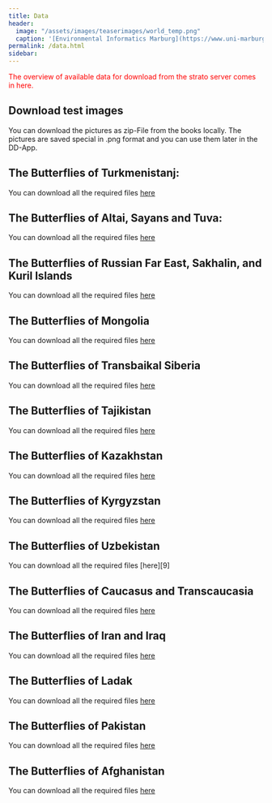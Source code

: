 ```yaml
---
title: Data
header:
  image: "/assets/images/teaserimages/world_temp.png"
  caption: '[Environmental Informatics Marburg](https://www.uni-marburg.de/en/fb19/disciplines/physisch/environmentalinformatics)'
permalink: /data.html
sidebar:
---
```


<span style="color:red">
The overview of available data for download from the strato server comes in here.
</span>


## Download test images
You can download the pictures as zip-File from the books locally.
The pictures are saved special in .png format and you can use them later in the DD-App.

## The Butterflies of Turkmenistanj:
You can download all the required files [here][1]

[1]:http://digitizer.umweltinformatik-marburg.de:4000//distributionDigitizer/download/tutorial_1/book_1.zip

## The Butterflies of Altai, Sayans and Tuva:
You can download all the required files [here][2]

[2]:http://digitizer.umweltinformatik-marburg.de:4000//distributionDigitizer/download/tutorial_1/book_2.zip

## The Butterflies of Russian Far East, Sakhalin, and Kuril Islands
You can download all the required files [here][3]

[3]:http://digitizer.umweltinformatik-marburg.de:4000//distributionDigitizer/download/tutorial_1/book_3.zip

## The Butterflies of Mongolia

You can download all the required files [here][4]

[4]:http://digitizer.umweltinformatik-marburg.de:4000//distributionDigitizer/download/tutorial_1/book_4.zip

## The Butterflies of Transbaikal Siberia
You can download all the required files [here][5]

[5]:http://digitizer.umweltinformatik-marburg.de:4000//distributionDigitizer/download/tutorial_1/book_5.zip

## The Butterflies of Tajikistan
You can download all the required files [here][6]

[6]:http://digitizer.umweltinformatik-marburg.de:4000//distributionDigitizer/download/tutorial_1/book_6.zip

## The Butterflies of Kazakhstan
You can download all the required files [here][7]

[7]:http://digitizer.umweltinformatik-marburg.de:4000//distributionDigitizer/download/tutorial_1/book_7.zip

## The Butterflies of Kyrgyzstan
You can download all the required files [here][8]

[8]:http://digitizer.umweltinformatik-marburg.de:4000//distributionDigitizer/download/tutorial_1/book_8.zip

## The Butterflies of Uzbekistan
You can download all the required files [here][9]

[10]:http://digitizer.umweltinformatik-marburg.de:4000//distributionDigitizer/download/tutorial_1/book_9.zip

## The Butterflies of Caucasus and Transcaucasia
You can download all the required files [here][10]

[10]:http://digitizer.umweltinformatik-marburg.de:4000//distributionDigitizer/download/tutorial_1/book_10.zip

## The Butterflies of Iran and Iraq
You can download all the required files [here][11]

[11]:http://digitizer.umweltinformatik-marburg.de:4000//distributionDigitizer/download/tutorial_1/book_11.zip

## The Butterflies of Ladak
You can download all the required files [here][12]

[12]:http://digitizer.umweltinformatik-marburg.de:4000//distributionDigitizer/download/tutorial_1/book_12.zip

## The Butterflies of Pakistan
You can download all the required files [here][13]

[13]:http://digitizer.umweltinformatik-marburg.de:4000//distributionDigitizer/download/tutorial_1/book_13.zip

## The Butterflies of Afghanistan
You can download all the required files [here][14]

[14]:http://digitizer.umweltinformatik-marburg.de:4000//distributionDigitizer/download/tutorial_1/book_14.zip





